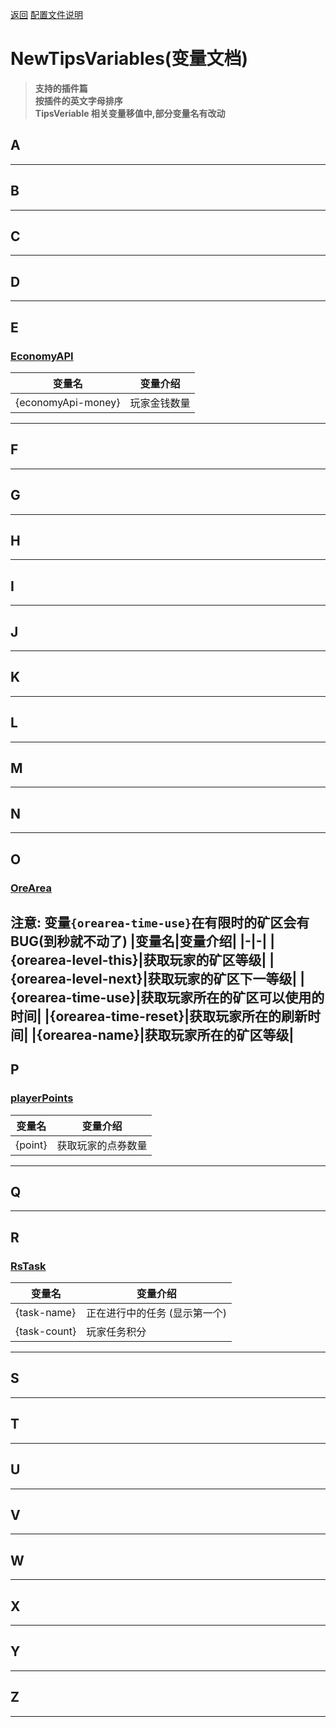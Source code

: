[返回](../README.md) [配置文件说明](./config-info.md)
# **NewTipsVariables(变量文档)**
> **支持的插件篇**  
> **按插件的英文字母排序**  
> **TipsVeriable 相关变量移值中,部分变量名有改动**

## A
---
## B
---
## C
---
## D
---
## **E**
### **[EconomyAPI](https://github.com/Nukkit-coders/EconomyAPI)**
|变量名|变量介绍|
|-|-|
|{economyApi-money}|玩家金钱数量|
---
## F
---
## G
---
## H
---
## I
---
## J
---
## K
---
## L
---
## M
---
## N
---
## **O**
### **[OreArea](https://github.com/SmallasWater/OreArea)**
**注意: 变量`{orearea-time-use}`在有限时的矿区会有BUG(到秒就不动了)**
|变量名|变量介绍|
|-|-|
|{orearea-level-this}|获取玩家的矿区等级|
|{orearea-level-next}|获取玩家的矿区下一等级|
|{orearea-time-use}|获取玩家所在的矿区可以使用的时间|
|{orearea-time-reset}|获取玩家所在的刷新时间|
|{orearea-name}|获取玩家所在的矿区等级|
---
## **P**
### **[playerPoints](https://github.com/SmallasWater/PlayerPoints)**
|变量名|变量介绍|
|-|-|
|{point}|获取玩家的点券数量|
---
## Q
---
## R
### **[RsTask](https://github.com/MemoriesOfTime/RSTask)**
|变量名|变量介绍|
|-|-|
|{task-name}|正在进行中的任务 (显示第一个)|
|{task-count}|玩家任务积分|
---
## S
---
## T
---
## U
---
## V
---
## W
---
## X
---
## Y
---
## Z
---